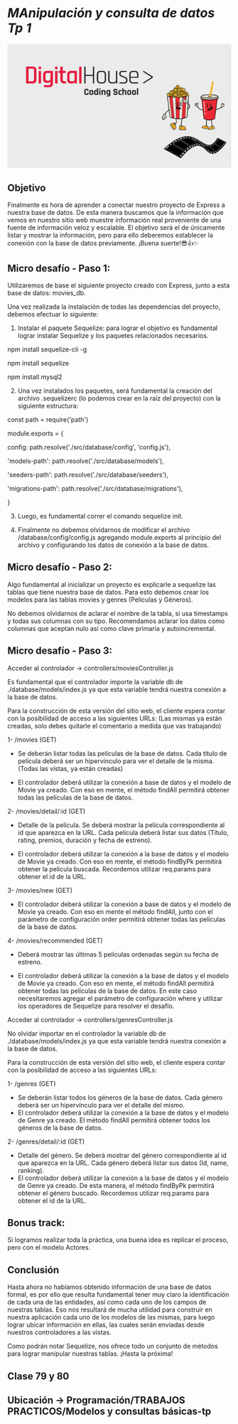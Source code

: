 # *MAnipulación y consulta de datos Tp 1*

![portada](/public/img/cover.png)

## Objetivo
Finalmente es hora de aprender a conectar nuestro proyecto de Express a nuestra base
de datos. De esta manera buscamos que la información que vemos en nuestro sitio
web muestre información real proveniente de una fuente de información veloz y
escalable. El objetivo será el de únicamente listar y mostrar la información, pero para
ello deberemos establecer la conexión con la base de datos previamente.
¡Buena suerte!😎👍✨

## Micro desafío - Paso 1:
Utilizaremos de base el siguiente proyecto creado con Express, junto a esta
base de datos: movies_db.

Una vez realizada la instalación de todas las dependencias del proyecto, debemos
efectuar lo siguiente:

1. Instalar el paquete Sequelize: para lograr el objetivo es fundamental lograr
instalar Sequelize y los paquetes relacionados necesarios.

npm install sequelize-cli -g

npm install sequelize

npm install mysql2

2. Una vez instalados los paquetes, será fundamental la creación del archivo
.sequelizerc (lo podemos crear en la raíz del proyecto) con la siguiente
estructura:

const path = require('path')

module.exports = {

config: path.resolve('./src/database/config', 'config.js'),

'models-path': path.resolve('./src/database/models'),

'seeders-path': path.resolve('./src/database/seeders'),

'migrations-path': path.resolve('./src/database/migrations'),

}

3. Luego, es fundamental correr el comando sequelize init.

4. Finalmente no debemos olvidarnos de modificar el archivo
/database/config/config.js agregando module.exports al principio del archivo y
configurando los datos de conexión a la base de datos.

## Micro desafío - Paso 2:
Algo fundamental al inicializar un proyecto es explicarle a sequelize las tablas que
tiene nuestra base de datos. Para esto debemos crear los modelos para las tablas
movies y genres (Películas y Géneros).

No debemos olvidarnos de aclarar el nombre de la tabla, si usa timestamps y todas
sus columnas con su tipo. Recomendamos aclarar los datos como columnas que
aceptan nulo así como clave primaria y autoincremental.

## Micro desafío - Paso 3:
Acceder al controlador → controllers/moviesController.js

Es fundamental que el controlador importe la variable db de
./database/models/index.js ya que esta variable tendrá nuestra conexión a la
base de datos.

Para la construcción de esta versión del sitio web, el cliente espera contar con la
posibilidad de acceso a las siguientes URLs: (Las mismas ya están creadas, solo
debes quitarle el comentario a medida que vas trabajando)

1- /movies (GET)
- Se deberán listar todas las películas de la base de datos. Cada título de
película deberá ser un hipervínculo para ver el detalle de la misma.
(Todas las vistas, ya están creadas)

- El controlador deberá utilizar la conexión a base de datos y el modelo
de Movie ya creado. Con eso en mente, el método findAll permitirá
obtener todas las películas de la base de datos.

2- /movies/detail/:id (GET)
- Detalle de la película. Se deberá mostrar la película correspondiente al
id que aparezca en la URL. Cada película deberá listar sus datos (Título,
rating, premios, duración y fecha de estreno).

- El controlador deberá utilizar la conexión a la base de datos y el
modelo de Movie ya creado. Con eso en mente, el método findByPk
permitirá obtener la película buscada. Recordemos utilizar
req.params para obtener el id de la URL.

3- /movies/new (GET)
- El controlador deberá utilizar la conexión a base de datos y el modelo
de Movie ya creado. Con eso en mente el método findAll, junto con el
parámetro de configuración order permitirá obtener todas las
películas de la base de datos.

4- /movies/recommended (GET)
- Deberá mostrar las últimas 5 películas ordenadas según su fecha de
estreno.

- El controlador deberá utilizar la conexión a la base de datos y el
modelo de Movie ya creado. Con eso en mente, el método findAll
permitirá obtener todas las películas de la base de datos. En este caso
necesitaremos agregar el parámetro de configuración where y utilizar
los operadores de Sequelize para resolver el desafío.

Acceder al controlador → controllers/genresController.js

No olvidar importar en el controlador la variable db de
./database/models/index.js ya que esta variable tendrá nuestra conexión a la
base de datos.

Para la construcción de esta versión del sitio web, el cliente espera contar con la
posibilidad de acceso a las siguientes URLs:

1- /genres (GET)
- Se deberán listar todos los géneros de la base de datos. Cada género
deberá ser un hipervínculo para ver el detalle del mismo.
- El controlador deberá utilizar la conexión a la base de datos y el
modelo de Genre ya creado. El método findAll permitirá obtener
todos los géneros de la base de datos.

2- /genres/detail/:id (GET)
- Detalle del género. Se deberá mostrar del género correspondiente al
id que aparezca en la URL. Cada género deberá listar sus datos (Id,
name, ranking).
- El controlador deberá utilizar la conexión a la base de datos y el
modelo de Genre ya creado. De esta manera, el método findByPk
permitirá obtener el género buscado. Recordemos utilizar req.params
para obtener el id de la URL.

## Bonus track:
Si logramos realizar toda la práctica, una buena idea es replicar el proceso, pero
con el modelo Actores.

## Conclusión
Hasta ahora no habíamos obtenido información de una base de datos formal, es por ello
que resulta fundamental tener muy claro la identificación de cada una de las entidades, así
como cada uno de los campos de nuestras tablas. Eso nos resultará de mucha utilidad para
construir en nuestra aplicación cada uno de los modelos de las mismas, para luego lograr
ubicar información en ellas, las cuales serán enviadas desde nuestros controladores a las
vistas.

Como podrán notar Sequelize, nos ofrece todo un conjunto de métodos para lograr
manipular nuestras tablas.
¡Hasta la próxima!


## Clase 79 y 80

## Ubicación -> Programación/TRABAJOS PRACTICOS/Modelos y consultas básicas-tp